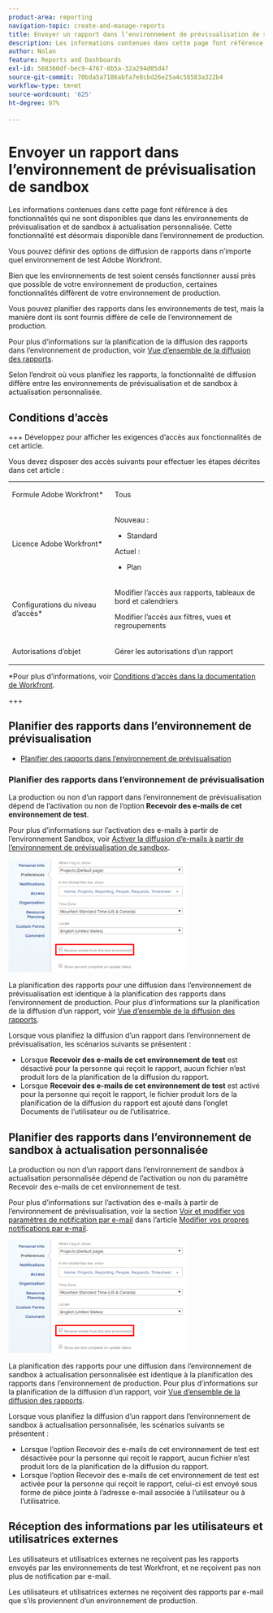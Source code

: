 ```yaml
---
product-area: reporting
navigation-topic: create-and-manage-reports
title: Envoyer un rapport dans l’environnement de prévisualisation de sandbox
description: Les informations contenues dans cette page font référence à des fonctionnalités qui ne sont disponibles que dans les environnements de prévisualisation et de sandbox à actualisation personnalisée. Cette fonctionnalité est désormais disponible dans l’environnement de production.
author: Nolan
feature: Reports and Dashboards
exl-id: 568360df-bec9-4767-8b5a-32a294d05d47
source-git-commit: 70bda5a7186abfa7e8cbd26e25a4c58583a322b4
workflow-type: tm+mt
source-wordcount: '625'
ht-degree: 97%

---
```


# Envoyer un rapport dans l’environnement de prévisualisation de sandbox

<!-- Audited: 11/2024 -->

Les informations contenues dans cette page font référence à des fonctionnalités qui ne sont disponibles que dans les environnements de prévisualisation et de sandbox à actualisation personnalisée. Cette fonctionnalité est désormais disponible dans l’environnement de production.

Vous pouvez définir des options de diffusion de rapports dans n’importe quel environnement de test Adobe Workfront.

<!--
<p data-mc-conditions="QuicksilverOrClassic.Draft mode">For information about the Workfront test environments, see the "Workfront Testing Environments" section. (NOTE:&nbsp;drafted - link this section)</p>
-->

Bien que les environnements de test soient censés fonctionner aussi près que possible de votre environnement de production, certaines fonctionnalités diffèrent de votre environnement de production.

Vous pouvez planifier des rapports dans les environnements de test, mais la manière dont ils sont fournis diffère de celle de l’environnement de production.

Pour plus d’informations sur la planification de la diffusion des rapports dans l’environnement de production, voir [Vue d’ensemble de la diffusion des rapports](../../../reports-and-dashboards/reports/creating-and-managing-reports/set-up-report-deliveries.md).

Selon l’endroit où vous planifiez les rapports, la fonctionnalité de diffusion diffère entre les environnements de prévisualisation et de sandbox à actualisation personnalisée.

## Conditions d’accès

+++ Développez pour afficher les exigences d’accès aux fonctionnalités de cet article.

Vous devez disposer des accès suivants pour effectuer les étapes décrites dans cet article :

<table style="table-layout:auto"> 
 <col> 
 <col> 
 <tbody> 
  <tr> 
   <td role="rowheader">Formule Adobe Workfront*</td> 
   <td> <p>Tous</p> </td> 
  </tr> 
  <tr> 
   <td role="rowheader">Licence Adobe Workfront*</td> 
      <td> 
      <p>Nouveau :</p>
         <ul>
         <li><p>Standard</p></li>
         </ul>
      <p>Actuel :</p>
         <ul>
         <li><p>Plan</p></li>
         </ul>
   </td>
  </tr> 
  <tr> 
   <td role="rowheader">Configurations du niveau d’accès*</td> 
   <td> <p>Modifier l’accès aux rapports, tableaux de bord et calendriers</p> <p>Modifier l’accès aux filtres, vues et regroupements</p></td> 
  </tr> 
  <tr> 
   <td role="rowheader">Autorisations d’objet</td> 
   <td> <p>Gérer les autorisations d’un rapport</p></td> 
  </tr> 
 </tbody> 
</table>

*Pour plus d’informations, voir [Conditions d’accès dans la documentation de Workfront](/help/quicksilver/administration-and-setup/add-users/access-levels-and-object-permissions/access-level-requirements-in-documentation.md).

+++

## Planifier des rapports dans l’environnement de prévisualisation

* [Planifier des rapports dans l’environnement de prévisualisation](#schedule-reports-in-the-preview-environment)

### Planifier des rapports dans l’environnement de prévisualisation

La production ou non d’un rapport dans l’environnement de prévisualisation dépend de l’activation ou non de l’option **Recevoir des e-mails de cet environnement de test**.

Pour plus d’informations sur l’activation des e-mails à partir de l’environnement Sandbox, voir [Activer la diffusion d’e-mails à partir de l’environnement de prévisualisation de sandbox](../../../workfront-basics/using-notifications/enable-delivery-emails-from-preview-sandbox-environment.md).

![Option Recevoir des e-mails de la sandbox](assets/receive-emails-from-sandbox-setting-edit-350x223.png)

La planification des rapports pour une diffusion dans l’environnement de prévisualisation est identique à la planification des rapports dans l’environnement de production. Pour plus d’informations sur la planification de la diffusion d’un rapport, voir [Vue d’ensemble de la diffusion des rapports](../../../reports-and-dashboards/reports/creating-and-managing-reports/set-up-report-deliveries.md).

Lorsque vous planifiez la diffusion d’un rapport dans l’environnement de prévisualisation, les scénarios suivants se présentent :

* Lorsque **Recevoir des e-mails de cet environnement de test** est désactivé pour la personne qui reçoit le rapport, aucun fichier n’est produit lors de la planification de la diffusion du rapport.
* Lorsque **Recevoir des e-mails de cet environnement de test** est activé pour la personne qui reçoit le rapport, le fichier produit lors de la planification de la diffusion du rapport est ajouté dans l’onglet Documents de l’utilisateur ou de l’utilisatrice.

## Planifier des rapports dans l’environnement de sandbox à actualisation personnalisée

La production ou non d’un rapport dans l’environnement de sandbox à actualisation personnalisée dépend de l’activation ou non du paramètre Recevoir des e-mails de cet environnement de test.

Pour plus d’informations sur l’activation des e-mails à partir de l’environnement de prévisualisation, voir la section [Voir et modifier vos paramètres de notification par e-mail](../../../workfront-basics/using-notifications/activate-or-deactivate-your-own-event-notifications.md#view) dans l’article [Modifier vos propres notifications par e-mail](../../../workfront-basics/using-notifications/activate-or-deactivate-your-own-event-notifications.md).

![Option Recevoir des e-mails de la sandbox](assets/receive-emails-from-sandbox-setting-edit-350x223.png)

La planification des rapports pour une diffusion dans l’environnement de sandbox à actualisation personnalisée est identique à la planification des rapports dans l’environnement de production. Pour plus d’informations sur la planification de la diffusion d’un rapport, voir [Vue d’ensemble de la diffusion des rapports](../../../reports-and-dashboards/reports/creating-and-managing-reports/set-up-report-deliveries.md).

Lorsque vous planifiez la diffusion d’un rapport dans l’environnement de sandbox à actualisation personnalisée, les scénarios suivants se présentent :

* Lorsque l’option Recevoir des e-mails de cet environnement de test est désactivée pour la personne qui reçoit le rapport, aucun fichier n’est produit lors de la planification de la diffusion du rapport.
* Lorsque l’option Recevoir des e-mails de cet environnement de test est activée pour la personne qui reçoit le rapport, celui-ci est envoyé sous forme de pièce jointe à l’adresse e-mail associée à l’utilisateur ou à l’utilisatrice.

## Réception des informations par les utilisateurs et utilisatrices externes

Les utilisateurs et utilisatrices externes ne reçoivent pas les rapports envoyés par les environnements de test Workfront, et ne reçoivent pas non plus de notification par e-mail.

Les utilisateurs et utilisatrices externes ne reçoivent des rapports par e-mail que s’ils proviennent d’un environnement de production.
